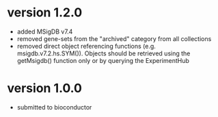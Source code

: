 # version 1.2.0

* added MSigDB v7.4
* removed gene-sets from the "archived" category from all collections
* removed direct object referencing functions (e.g. msigdb.v7.2.hs.SYM()). Objects should be retrieved using the getMsigdb() function only or by querying the ExperimentHub

# version 1.0.0

* submitted to bioconductor